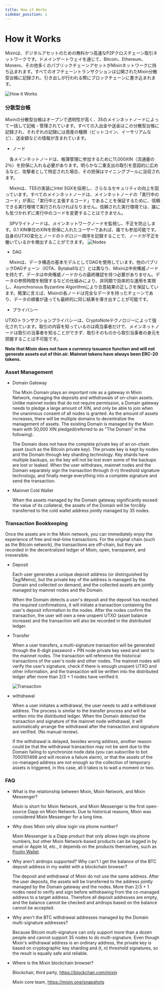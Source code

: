 ```yaml
---
title: How it Works
sidebar_position: 1
---
```


# How it Works

Mixinは、デジタルアセットのための無料かつ高速なP2Pクロスチェーン取引ネットワークです。ドメインゲートウェイを通じて、Bitcoin、Ethereum、Monero、その他多くのパブリックチェーンアセットがMixinネットワークに持ち込まれます。すべてのオフチェーントランザクションは公開されたMixin分散型台帳に記録され、引き出しが行われる際にブロックチェーンに書き込まれます。


![How it Works](./how-it-works.svg)

### 分散型台帳

Mixinの分散型台帳はオープンで透明性が高く、35のメインネットノードによって一括して記帳・管理されています。すべての入出金や送金はこの分散型台帳に記録され、それぞれの記録には資産の種類（ビットコイン、イーサリアムなど）、送金額などの情報が含まれています。

- ノード
 
　各メインネットノードは、帳簿管理に参加するために11,000XIN（流通量の2％）を担保に入れる必要があります。明らかな二重支出の取引を意図的に広めるなど、攻撃者として特定された場合、その担保はマイニングプールに没収されます。

　Mixinは、TEEの実装にIntel SGXを採用し、さらなるセキュリティの向上を図っています。すべてのメインネットノードは、メインネットノードの「実行中のコード」が真に「実行中と主張するコード」であることを保証するために、信頼できる実行環境で実行されなければなりません。信頼された実行環境では、誰にも気づかれずに実行中のコードを変更することはできません。

　SPVライトノードは、メインネットワークノードを監視し、不正を防止します。0.1 XIN単位のXINを担保に入れたユーザーであれば、誰でも参加可能です。自身のUTXO変化とノードのトポロジー順序を記録することで、ノードが不正を働いているかを検出することができます。
  ![Nodes](./how-it-works-nodes.svg)

- DAG

　Mixinは、データ構造の基本モデルとしてDAGを使用しています。他のパブリックDAGチェーン（IOTA、Bytaballなど）とは異なり、Mixinは中央権威ノードを持たず、データは中央権威ノードからの最終確認を待つ必要がありません。データの参照時間を制限するなどの仕組みにより、非同期で効率的な運用を実現し、Asynchronous Byzantine Algorithmにより合意結果の正しさを保証しています。簡潔に言えば、Mixinの各ノードは完全なデータを持ったチェーンであり、データの順番が違っても最終的に同じ結果を導き出すことが可能です。
 
- プライバシー

UTXOトランザクションプライバシーは、CryptoNoteテクノロジーによって強化されています。取引の内容を知っているのは両当事者だけで、メインネットノードは取引の当事者を知ることができず、取引そのものから取引当事者の身元を把握することは不可能です。

  **Note that Mixin does not have a currency issuance function and will not generate assets out of thin air. Mainnet tokens have always been ERC-20 tokens.**

### Asset Management

- Domain Gateway

  The Mixin Domain plays an important role as a gateway in Mixin Network, managing the deposits and withdrawals of on-chain assets. Unlike mainnet nodes that do not require permission, a Domain gateway needs to pledge a large amount of XIN, and only be able to join when the unanimous consent of all nodes is granted. As the amount of assets increases, there will be multiple domains to decentralize the management of assets. The existing Domain is managed by the Mixin team with 50,000 XIN pledged(referred to as "The Domain" in the following).

  The Domain does not have the complete private key of an on-chain asset (such as the Bitcoin private key). The private key is kept by nodes and the Domain through key sharding technology. Key shards have multiple backups, so the key will not be lost even some of the backups are lost or leaked. When the user withdraws, mainnet nodes and the Domain separately sign the transaction through (t-n) threshold signature technology, and finally merge everything into a complete signature and send the transaction.

- Mainnet Cold Wallet

  When the assets managed by the Domain gateway significantly exceed the value of its collateral, the assets of the Domain will be forcibly transferred to the cold wallet address jointly managed by 35 nodes.


### Transaction Bookkeeping

Once the assets are in the Mixin network, you can immediately enjoy the experience of free and real-time transactions. For the original chain (such as the Bitcoin network), the transactions are off-chain, but they are recorded in the decentralized ledger of Mixin, open, transparent, and irreversible.

- Deposit

  Each user generates a unique deposit address (or distinguished by Tag/Memo), but the private key of the address is managed by the Domain and collected on demand, and the collected assets are jointly managed by mainnet nodes and the Domain.

  When the Domain detects a user's deposit and the deposit has reached the required confirmations, it will initiate a transaction containing the user's deposit information to the nodes. After the nodes confirm the transaction, the user will own a new unspent UTXO (asset balance increase) and the transaction will also be recorded in the distributed ledger.

- Transfer

  When a user transfers, a multi-signature transaction will be generated through the 6-digit password + PIN node private key seed and sent to the mainnet nodes. The transaction will reference the historical transactions of the user's node and other nodes. The mainnet nodes will verify the user’s signature, check if there is enough unspent UTXO and other information, and the transaction will be written into the distributed ledger after more than 2/3 + 1 nodes have verified it.

  ![Transaction](./full-node-transaction.png)

- withdrawal

  When a user initiates a withdrawal, the user needs to add a withdrawal address. The process is similar to the transfer process and will be written into the distributed ledger. When the Domain detected the transaction and signature of the mainnet node withdrawal, it will automatically arrange the withdrawal after the transaction and signature are verified. (No manual review).

  If the withdrawal is delayed, besides wrong address, another reason could be that the withdrawal transaction may not be sent due to the Domain failing to synchronize node data (you can subscribe to bot 7000101498 and will receive a failure alarm), or that the assets of the co-managed address are not enough so the collection of temporary assets is triggered, in this case, all it takes is to wait a moment or two.

### FAQ

- What is the relationship between Mixin, Mixin Network, and Mixin Messenger?
  
  Mixin is short for Mixin Network, and Mixin Messenger is the first open-source Dapp on Mixin Network. Due to historical reasons, Mixin was considered Mixin Messenger for a long time.

- Why does Mixin only allow login via phone number?

  Mixin Messenger is a Dapp product that only allows login via phone numbers, but other Mixin Network-based products can be logged in by email or Apple Id, etc., it depends on the products themselves, such as [Poolin Wallet](http://poolin.fi).  

- Why aren't airdrops supported? Why can't I get the balance of the BTC deposit address in my wallet with a blockchain browser?

  The deposit and withdrawal of Mixin do not use the same address. After the user deposits, the assets will be transferred to the address jointly managed by the Domain gateway and the nodes. More than 2/3 + 1 nodes need to verify and sign before withdrawing from the co-managed address to a target address. Therefore all deposit addresses are empty, and the balance cannot be checked and airdrops based on the balance cannot be accepted.
  
- Why aren't the BTC withdrawal addresses managed by the Domain multi-signature addresses?

  Because Bitcoin multi-signature can only support more than a dozen people and cannot support 35 nodes to do multi-signature. Even though Mixin's withdrawal address is an ordinary address, the private key is based on cryptographic key sharding and (t, n) threshold signatures, so the result is equally safe and reliable.

- Where is the Mixin blockchain browser?

  Blockchair, third party, https://blockchair.com/mixin

  Mixin core team, https://mixin.one/snapshots
